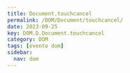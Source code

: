 ```yaml
---
title: Document.touchcancel
permalink: /DOM/Document/touchcancel/
date: 2023-09-25
key: DOM.D.Document.touchcancel
category: DOM
tags: [evento dom]
sidebar:
  nav: dom
---
```


